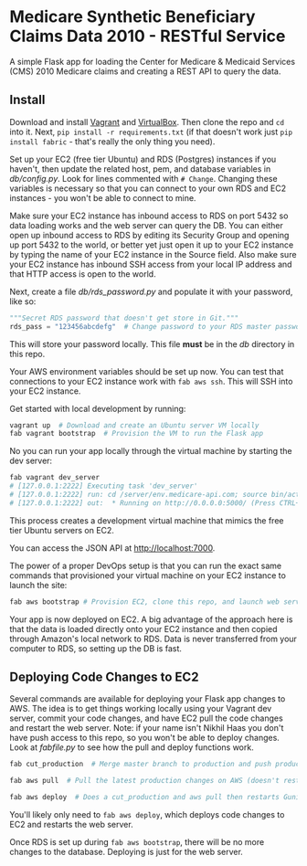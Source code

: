 # Medicare Synthetic Beneficiary Claims Data 2010 - RESTful Service

A simple Flask app for loading the Center for Medicare & Medicaid Services (CMS)
2010 Medicare claims and creating a REST API to query the data.

## Install
Download and install [Vagrant](https://www.vagrantup.com) and 
[VirtualBox](https://www.virtualbox.org). Then clone the repo and `cd` into it.
Next, `pip install -r requirements.txt` (if that doesn't work just
`pip install fabric` - that's really the only thing you need).

Set up your EC2 (free tier Ubuntu) and RDS (Postgres) instances if you haven't, 
then update the related host, pem, and database variables in *db/config.py*.
Look for lines commented with `# Change`. Changing these variables is necessary
so that you can connect to your own RDS and EC2 instances - you won't be able
to connect to mine.

Make sure your EC2 instance has inbound access to RDS on port 5432 so data
loading works and the web server can query the DB. You can either open up
inbound access to RDS by editing its Security Group and opening up port 5432 to
the world, or better yet just open it up to your EC2 instance by typing the
name of your EC2 instance in the Source field. Also make sure your EC2 instance
has inbound SSH access from your local IP address and that HTTP access is
open to the world.

Next, create a file *db/rds_password.py* and populate it with your password,
like so:

```python
"""Secret RDS password that doesn't get store in Git."""
rds_pass = "123456abcdefg"  # Change password to your RDS master password
```

This will store your password locally. This file **must** be in the *db*
directory in this repo.

Your AWS environment variables should be set up now. You can test that 
connections to your EC2 instance work with `fab aws ssh`. This will SSH into
your EC2 instance.

Get started with local development by running:

```bash
vagrant up  # Download and create an Ubuntu server VM locally
fab vagrant bootstrap  # Provision the VM to run the Flask app
```

No you can run your app locally through the virtual machine by starting the dev 
server:

```bash
fab vagrant dev_server
# [127.0.0.1:2222] Executing task 'dev_server'
# [127.0.0.1:2222] run: cd /server/env.medicare-api.com; source bin/activate; python project/server.py
# [127.0.0.1:2222] out:  * Running on http://0.0.0.0:5000/ (Press CTRL+C to quit)
```

This process creates a development virtual machine that mimics the free tier
Ubuntu servers on EC2. 

You can access the JSON API at [http://localhost:7000](http://localhost:7000).

The power of a proper DevOps setup is that you can run the exact same commands
that provisioned your virtual machine on your EC2 instance to launch the site:

```bash
fab aws bootstrap # Provision EC2, clone this repo, and launch web server
```

Your app is now deployed on EC2. A big advantage of the approach here is that
the data is loaded directly onto your EC2 instance and then copied through
Amazon's local network to RDS. Data is never transferred from your computer
to RDS, so setting up the DB is fast.

## Deploying Code Changes to EC2

Several commands are available for deploying your Flask app changes to AWS. The
idea is to get things working locally using your Vagrant dev server, commit
your code changes, and have EC2 pull the code changes and restart the
web server. Note: if your name isn't Nikhil Haas you don't have push access
to this repo, so you won't be able to deploy changes. Look at *fabfile.py* to
see how the pull and deploy functions work.

```bash
fab cut_production  # Merge master branch to production and push production 

fab aws pull  # Pull the latest production changes on AWS (doesn't restart web server)

fab aws deploy  # Does a cut_production and aws pull then restarts Gunicorn so the changes can be seen
```

You'll likely only need to `fab aws deploy`, which deploys code changes to EC2
and restarts the web server.

Once RDS is set up during `fab aws bootstrap`, there will be no more changes to
the database. Deploying is just for the web server.